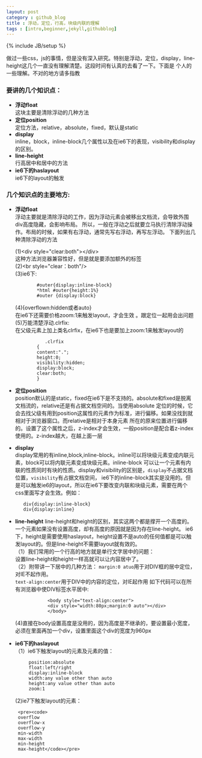 ```yaml
---
layout: post
category : github_blog
title : 浮动，定位，行高，块级内联的理解
tags : [intro,beginner,jekyll,githubblog]
---
```

{% include JB/setup %}

做过一些css，js的事情，但是没有深入研究。特别是浮动，定位，display，line-height这几个一直没有理解清楚。这段时间有认真的去看了一下。下面是
个人的一些理解。不对的地方请多指教


### 要讲的几个知识点：

- **浮动float**   
	这块主要是清除浮动的几种方法  
- **定位position**  
        定位方法，relative，absolute，fixed，默认是static
- **display**    
        inline，block，inline-block几个属性以及在ie6下的表现，visibility和display的区别。
- **line-height**    
        行高居中和居中的方法
- **ie6下的haslayout**        
         ie6下的layout的触发 
              
### 几个知识点的主要地方: 

- **浮动float**   
	 浮动主要就是清除浮动的工作，因为浮动元素会被移出文档流，会导致外围div高度隐藏，会影响布局。
	 所以，一般在浮动之后就要立马执行清除浮动操作。布局的时候，如果有右浮动，通常先写右浮动，再写左浮动。
	 下面列出几种清除浮动的方法 
	 
	 (1)&lt;div style="clear:both"&gt;&lt;/div&gt;   
	    这种方法浏览器兼容性好，但是就是要添加额外的标签   
	 (2)&lt;br  style="clear：both"/&gt;  
	 (3)ie6下:   
	          
	          #outer{display:inline-block}  
	          *html #outer{height:1%}  
	          #outer {display:block}   
	 (4){overflown:hidden或者auto}  
	   在ie6下还需要价格zoom:1来触发layout，才会生效 。跟定位一起用会出问题 
	 (5)万能清楚浮动.clrfix:  
	             在父级元素上加上类名clrfix，在ie6下也是要加上zoom:1来触发layout的  
	             
	             .clrfix
	          {
	          content:".";
	          height:0;
	          visibility:hidden;
	          display:block;
	          clear:both;
	          }
- **定位position**   
        position默认的是static，fixed在ie6下是不支持的。absolute和fixed是脱离文档流的，relative还是有占据文档空间的。当使用absolute
        定位的时候，它会去找父级有用到position这属性的元素作为标准，进行偏移。如果没找到就相对于浏览器窗口。而relative是相对于本身元素
        所在的原来位置进行偏移的。设置了这个属性之后，z-index才会生效，一般position是配合着z-index使用的。z-index越大，在越上面一层  
- **display**  
         display常用的有inline,block,inline-block。inline可以将块级元素变成内联元素，block可以将内联元素变成块级元素。inline-block
         可以让一个元素有内联的性质同时有块的性质。display和visibility的区别是，`display`不占据文档位置，`visibility`有占据文档空间，
         ie6下的inline-block其实是没用的。但是可以触发ie6的layout，所以在ie6下要改变内联和块级元素，需要在两个css里面写才会生效。例如：

         div{display:inline-block}
         div{display:inline} 
- **line-height** 
         line-height和height的区别，其实这两个都是撑开一个高度的。一个元素如果没有设置高度，却有高度的原因就是因为存在line-height。
         ie6下，height是需要使用haslayout，height设置不是auto的任何值都是可以触发layout的。但是line-height不需要layout就有效的。  
            （1）我们常用的一个行高的地方就是单行文字居中的问题：    
                 设置line-height和height一样高就可以让内容居中了。  
            （2）附带讲一下居中的几种方法： 
                  `margin:0 atuo`用于对DIV框的居中定位，对IE不起作用。    
                  `text-align:center`用于DIV中的内容的定位，对IE起作用 
                  如下代码可以在所有浏览器中使DIV标签水平居中:  
                  
                  <body style="text-align:center">  
                  <div style="width:80px;margin:0 auto"></div>  
                  </body>   
	 (4)直接在body设置高度是没用的，因为高度是不继承的，要设置最小宽度，必须在里面再加一个div，设置里面这个div的宽度为960px  
- **ie6下的haslayout**  
          （1）ie6下触发layout的元素及元素的值：  
           
           position:absolute
           float:left/right
           display:inline-block
           width:any value other than auto
           height:any value other than auto
           zoom:1   
	 (2)ie7下触发layout的元素：  
	 
	   <pre><code>
	   overflow
	   overflow-x
	   overflow-y
	   min-width
	   max-width
	   min-height
	   max-height</code></pre>
	 
          
           
           
    
            
                         
                             
         

         
        

                     
         
         
          
        

       
	          
  
	         
	    
	   	 

      
      
    
